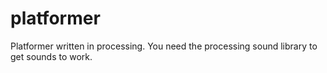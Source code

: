 # platformer
Platformer written in processing. You need the processing sound library to get sounds to work.
